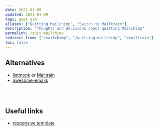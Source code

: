 ```yaml
---
date: 2021-01-09
updated: 2021-01-09
tags: geek qsm
aliases: ["Quitting Mailchimp", "Switch to Mailtrain"]
description: "Thoughts and decisions about quitting Mailchimp"
permalink: /quit-mailchimp
redirect_from: ["/mailchimp", "/quitting-mailchimp", "/mailtrain"]
toc: false
---
```

## Alternatives

- [listmonk](https://listmonk.app) or [Mailtrain](https://mailtrain.org)
- [awesome-emails](https://github.com/jonathandion/awesome-emails)

<br>
<br>

## Useful links

- [responsive template](https://github.com/leemunroe/responsive-html-email-template)